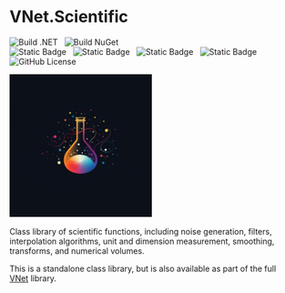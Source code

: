 # VNet.Scientific

![Build .NET](https://github.com/PrimeEagle/VNet.System/actions/workflows/build-dotnet.yml/badge.svg)&nbsp;&nbsp;&nbsp;![Build NuGet](https://github.com/PrimeEagle/VNet.System/actions/workflows/create-nuget.yml/badge.svg)<br>
![Static Badge](https://img.shields.io/badge/Latest_Build-v1.0.2.22-lightblue)&nbsp;&nbsp;&nbsp;![Static Badge](https://img.shields.io/badge/Latest_Release-v1.0.2-blue)&nbsp;&nbsp;&nbsp;![Static Badge](https://img.shields.io/badge/NuGet_Package-v1.0.2-blue)&nbsp;&nbsp;&nbsp;![Static Badge](https://img.shields.io/badge/.NET-8.0.100-darkblue)<br>
![GitHub License](https://img.shields.io/github/license/PrimeEagle/VNet.Scientific)

<img src="https://github.com/PrimeEagle/VNet.Scientific/blob/main/.img/logo.png?raw=true" width="250" />

Class library of scientific functions, including noise generation, filters, interpolation algorithms, unit and dimension measurement, smoothing, transforms, and numerical volumes.

This is a standalone class library, but is also available as part of the full [VNet](https://github.com/PrimeEagle/VNet) library.

